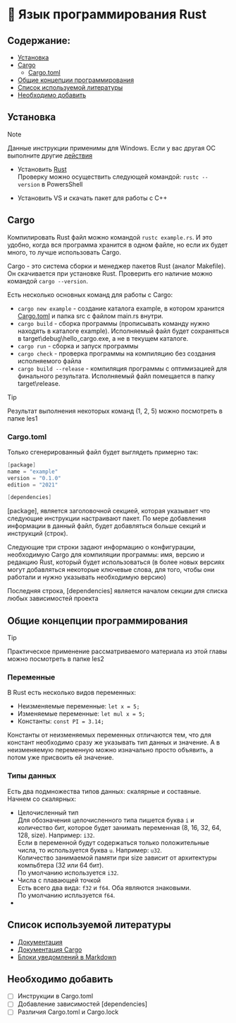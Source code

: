 # 🦀 Язык программирования Rust

## Содержание:
- [Установка](#установка)
- [Cargo](#cargo)
    - [Cargo.toml](#cargotoml)
- [Общие концепции программирования](#общие-концепции-программирования)
- [Список используемой литературы](#список-используемой-литературы)
- [Необходимо добавить](#необходимо-добавить)


## Установка
> [!NOTE]
> Данные инструкции применимы для Windows. Если у вас другая ОС выполните другие [действия](https://doc.rust-lang.ru/book/ch01-01-installation.html#installation)

- Установить [Rust](https://www.rust-lang.org/tools/install)  
Проверку можно осуществить следующей командой: `rustc --version` в PowersShell

- Установить VS и скачать пакет для работы с С++

## Cargo
Компилировать Rust файл можно командой `rustc example.rs`. И это удобно, когда вся программа хранится в одном файле, но если их будет много, то лучше использовать Cargo. 

Cargo - это система сборки и менеджер пакетов Rust (аналог Makefile). Он скачивается при установке Rust. Проверить его наличие можно командой `cargo --version`.

Есть несколько основных команд для работы с Cargo:
- `cargo new example` - создание каталога example, в котором хранится [Cargo.toml](#cargotoml) и папка src c файлом main.rs внутри.
- `cargo build` - сборка программы (прописывать команду нужно находять в каталоге example). Исполняемый файл будет сохраняться в target\debug\hello_cargo.exe, а не в текущем каталоге.
- `cargo run` - сборка и запуск программы 
- `cargo check` - проверка программы на компиляцию без создания исполняемого файла
- `cargo build --release` - компиляция программы с оптимизацией для финального результата. Исполняемый файл помещается в папку target\release.

> [!TIP]
> Результат выполнения некоторых команд (1, 2, 5) можно посмотреть в папке les1

### Cargo.toml
Только сгенерированный файл будет выглядеть примерно так:  
```powershell
[package]
name = "example"
version = "0.1.0"
edition = "2021"

[dependencies]
```

[package], является заголовочной секцией, которая указывает что следующие инструкции настраивают пакет. По мере добавления информации в данный файл, будет добавляться больше секций и инструкций (строк).

Следующие три строки задают информацию о конфигурации, необходимую Cargo для компиляции программы: имя, версию и редакцию Rust, который будет использоваться (в более новых версиях могут добавляться некоторые ключевые слова, для того, чтобы они работали и нужно указывать необходимую версию)

Последняя строка, [dependencies] является началом секции для списка любых зависимостей проекта

## Общие концепции программирования
> [!TIP]
> Практическое применение рассматриваемого материала из этой главы можно посмотреть в папке les2

### Переменные

В Rust есть несколько видов переменных:  
- Неизменяемые переменные: `let x = 5;`  
- Изменяемые переменные: `let mul x = 5;`
- Константы: `const PI = 3.14;`

Константы от неизменяемых переменных отличаются тем, что для констант необходимо сразу же указывать тип данных и значение. А в неизменяемую переменную можно изначально просто объявить, а потом уже присвоить ей значение.

### Типы данных

Есть два подмножества типов данных: скалярные и составные.  
Начнем со скалярных:
- Целочисленный тип  
Для обозначения целочисленного типа пишется буква `i` и количество бит, которое будет занимать переменная (8, 16, 32, 64, 128, size). Например: `i32`.  
Если в переменной будут содержаться только положительные числа, то используется буква `u`. Например: `u32`.  
Количество занимаемой памяти при size зависит от архитектуры компьбтера (32 или 64 бит).  
По умолчанию используется `i32`.
- Числа с плавающей точкой  
Есть всего два вида: `f32` и `f64`. Оба являются знаковыми.  
По умолчанию испльзуется `f64`.
- 

## Список используемой литературы
- [Документация](https://doc.rust-lang.ru/book/title-page.html)
- [Документация Cargo](https://doc.rust-lang.org/cargo/index.html)
- [Блоки уведомлений в Markdown](https://www.freecodecamp.org/news/how-to-create-notice-blocks-in-markdown/)

## Необходимо добавить
- [ ] Инструкции в Cargo.toml
- [ ] Добавление зависимостей [dependencies]
- [ ] Различия Cargo.toml и Cargo.lock